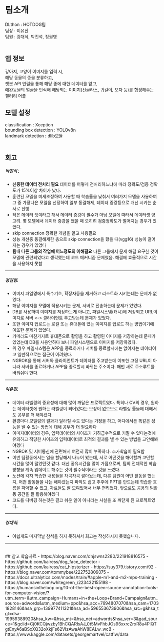 # 팀소개<br>
DLthon : HOTDOG팀<br>
팀장 : 이유진<br>
팀원 : 강대식, 박진석, 정권영<br>
<br>
## 앱 정보 <br>
강아지, 고양이 이미지를 입력 시,  
해당 동물의 종을 분류하고,  
챗봇 API 연결을 통해 해당 종에 대한 데이터를 얻고,  
애완동물의 얼굴을 인식해 해당되는 이미지(선글라스, 귀걸이, 모자 등)를 합성해주는 갤러리 어플  

## 모델 설정<br>
classification : Xception<br>
bounding box detection : YOLOv8n<br>
landmark detection : dlib모듈
 <br> <br>  
## 회고  
##### 박진석 :  
- **신중한 데이터 전처리 필요**  데이터를 어떻게 전처리하느냐에 따라 정확도/검증 정확도가 15%이상 차이가 났다.  
- 훈련된 모델을 미세조정하여 사용할 때 학습률을 낮춰서 여러가지 모델을 사용하여 그 중 가장나은 모델을 선정하여 일부 동결해제, 데이터 증강등으로 개선 시키는 순서로 진행  
- 작은 데이터 셋이라고 해서 데이터 증강이 필수가 아님 모델에 따라서 데이터셋 양 고려. 몇 모델에서 데이터 증강을 했을 때 오히려 검증정확도가 떨어지는 경우가 있었다. 
- skip connection 정확한 개념을 알고 사용필요  
- 성능 개선중 동결해제한 층으로 skip connection을 했을 때(vgg16) 성능이 떨어지는 경우가 있었다  
- **팀내 다른 그룹의 작업에 어느정도의 이해필요** 다른 그룹에서 문제 해결 요구한 것이 모델에 관련되었다고 생각했는데 코드 메커니즘 문제였음. 해결에 효율적으로 시간을 사용하지 못함
---
##### 정권영:
- 이미지 파일명에서 특수기호, 확장자등을 제거하고 리스트화 시키는데는 문제가 없었다.
- 해당 이미지를 모델에 적용시키는 문제, 서버로 전송하는데 문제가 있었다.
- DB를 사용하여 이미지를 저장하는게 아니고, 파일시스템(캐시)에 저장되고 URL이미지로 서버 <-> 클라이언트 주고받는데 문제가 있었다.
- 또한 이미지 업로드는 로컬 또는 휴대폰에 있는 이미지를 업로드 하는 방법이기에 이또한 문제가 있었다.
- 카메라도 마찬가지로 휴대폰으로 촬영을 하고 촬영된 이미지를 저장하는데 문제가 있었는데 DB를 사용안하다 보니 파일시스템으로 이미지를 저장하였다.
- 위 경우 파일시스템은 APP을 종료하거나 서버를 종료할시에는 없어지는 데이터이고 일반적으로는 접근이 어려웠다.
- NGROK을 통해 서버와 클라이언트가 데이터를 주고받는데 이또한 고정 URL이 아니라 서버를 종료하거나 APP을 종료할시 바뀌는 주소이다. 매번 새로 주소루트를 바꿔줘야 한다.
---
##### 이유진:
- 데이터 라벨링의 중요성에 대해 많이 깨달은 프로젝트였다. 특히나 CV의 경우, 원하는 데이터셋에 원하는 라벨링이 되어있다는 보장이 없으므로 라벨링 툴들에 대해서도 공부를 더 해야겠다.
- 환경마다 모델링의 결과가 달라질 수도 있다는 가정을 하고, 어디에서든 똑같은 성능을 낼 수 있는 방법에 대해 공부가 더 필요하다
- 이미지데이터의 경우, 입력데이터의 사이즈가 기하급수적으로 커질 수 있다는것에 유의하고 적당한 사이즈의 입력데이터로 최적의 결과를 낼 수 있는 방법을 고안해봐야겠다
- NGROK 및 서버통신에 관련해서 여전히 많이 부족하다. 추가학습이 필요함
- 이번 팀활동에서는 일을 할당해서 나누어 봤는데, 서로 어떤것을 해야할까 고민할 시간을 많이 덜었던것 같다. 대신 공유시간을 많이 가짐으로써, 팀의 전체적인 학습방향을 계속 업데이트 해주는 것이 필수적이라는 것을 느꼈다.
- 노션에 각자 학습한 내용들을 차곡차곡 쌓아놨는데, 다른 팀원이 어떤 활동을 했는지, 어떤 활동들을 나는 해야겠는지 파악도 쉽고 추후에 PPT를 만드는데 학습한 흐름을 파악할 수 있고, 자료들도 잘 모여있어서 너무 편리했다. 앞으로도 공용의 팀활동 공간을 잘 활용해야겠다
- 코드를 디버깅 하는것은 결코 쉬운 일이 아니라는 사실을 또 깨닫게 된 프로젝트였다.
---
##### 강대식:
- 아쉽게도 마지막날 참석을 하지 못하셔서 회고는 작성하시지 못했습니다.
---
<br>
## 참고 학습자료  
- https://blog.naver.com/dnjswns2280/221918816575  
- https://github.com/kairess/dog_face_detector
- https://github.com/kairess/cat_hipsterizer
- https://suy379.tistory.com/92
- https://blog.naver.com/tommybee/222752809075
- https://docs.ultralytics.com/modes/train/#apple-m1-and-m2-mps-training
- https://blog.naver.com/whitegreen_/223432155198
- https://humansintheloop.org/10-of-the-best-open-source-annotation-tools-for-computer-vision/?utm_term=&utm_campaign=Humans+in+the+Loop+Brand+Campaign&utm_source=adwords&utm_medium=ppc&hsa_acc=7694807070&hsa_cam=17031828146&hsa_grp=139977411321&hsa_ad=596553673906&hsa_src=g&hsa_tgt=dsa-19959388920&hsa_kw=&hsa_mt=&hsa_net=adwords&hsa_ver=3&gad_source=1&gclid=Cj0KCQjwzby1BhCQARIsAJ_0t5MvFhbJOs96xxrcZrxR8u4PiQTgtEnyA6aBSxXQ32oXkjFs62VIzAwaAhW8EALw_wcB
- https://www.kaggle.com/datasets/georgemartvel/catflw/data






